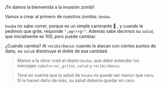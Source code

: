 ¡Te damos la bienvenida a la invasión zombi!

Vamos a crear al primero de nuestros zombis: `bouba`. 

`bouba` no sabe correr, porque es un simple caminante :walking: , y cuando le pedimos que grite, responde `"¡agrrrg!"`. Además sabe decirnos su `salud`, que inicialmente es 100, pero puede cambiar.

¿Cuándo cambia? Al `recibirDanio`: cuando lo atacan con ciertos puntos de daño, su `salud` disminuye el doble de esa cantidad.

> Manos a la obra: creá el objeto `bouba`, que debe entender los mensajes `sabeCorrer`, `gritar`, `salud` y `recibirDanio`.

> Tené en cuenta que la salud de `bouba` no puede ser menor que cero. Si le hacen daño de más, su salud debería quedar en cero.

